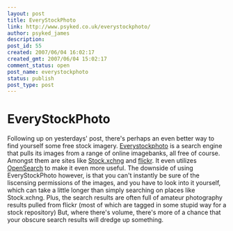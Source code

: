 ```yaml
---
layout: post
title: EveryStockPhoto
link: http://www.psyked.co.uk/everystockphoto/
author: psyked_james
description: 
post_id: 55
created: 2007/06/04 16:02:17
created_gmt: 2007/06/04 15:02:17
comment_status: open
post_name: everystockphoto
status: publish
post_type: post
---
```


# EveryStockPhoto

Following up on yesterdays' post, there's perhaps an even better way to find yourself some free stock imagery. [Everystockphoto](http://www.everystockphoto.com) is a search engine that pulls its images from a range of online imagebanks, all free of course. Amongst them are sites like [Stock.xchng](http://www.sxc.hu) and [flickr](http://www.flickr.com). It even utilizes [OpenSearch](http://www.opensearch.org) to make it even more useful. The downside of using EveryStockPhoto however, is that you can't instantly be sure of the liscensing permissions of the images, and you have to look into it yourself, which can take a little longer than simply searching on places like Stock.xchng. Plus, the search results are often full of amateur photography results pulled from flickr (most of which are tagged in some stupid way for a stock repository) But, where there's volume, there's more of a chance that your obscure search results will dredge up something.